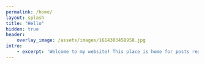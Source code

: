 ```yaml
---
permalink: /home/
layout: splash
title: "Hello"
hidden: true
header:
    overlay_image: /assets/images/1614303458958.jpg
intro:
    - excerpt: 'Welcome to my website! This place is home for posts regarding my projects, ideas, and write-ups. Feel free to look around and browse what I've got.
---
```

